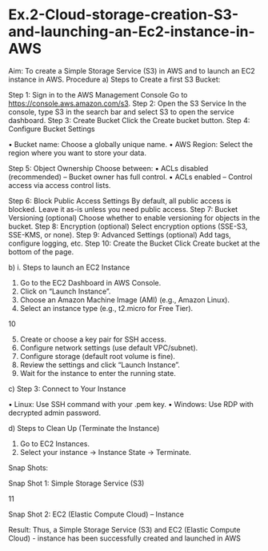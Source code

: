 # Ex.2-Cloud-storage-creation-S3-and-launching-an-Ec2-instance-in-AWS

Aim:
To create a Simple Storage Service (S3) in AWS and to launch an EC2
instance in AWS.
Procedure
a) Steps to Create a first S3 Bucket:

Step 1: Sign in to the AWS Management Console
Go to https://console.aws.amazon.com/s3.
Step 2: Open the S3 Service
In the console, type S3 in the search bar and select S3 to open the service
dashboard.
Step 3: Create Bucket
Click the Create bucket button.
Step 4: Configure Bucket Settings

• Bucket name: Choose a globally unique name.
• AWS Region: Select the region where you want to store your data.

Step 5: Object Ownership
Choose between:
▪ ACLs disabled (recommended) – Bucket owner has full control.
▪ ACLs enabled – Control access via access control lists.

Step 6: Block Public Access Settings
By default, all public access is blocked. Leave it as-is unless you need
public access.
Step 7: Bucket Versioning (optional)
Choose whether to enable versioning for objects in the bucket.
Step 8: Encryption (optional)
Select encryption options (SSE-S3, SSE-KMS, or none).
Step 9: Advanced Settings (optional)
Add tags, configure logging, etc.
Step 10: Create the Bucket
Click Create bucket at the bottom of the page.

b) i. Steps to launch an EC2 Instance

1. Go to the EC2 Dashboard in AWS Console.
2. Click on “Launch Instance”.
3. Choose an Amazon Machine Image (AMI) (e.g., Amazon Linux).
4. Select an instance type (e.g., t2.micro for Free Tier).

10

5. Create or choose a key pair for SSH access.
6. Configure network settings (use default VPC/subnet).
7. Configure storage (default root volume is fine).
8. Review the settings and click “Launch Instance”.
9. Wait for the instance to enter the running state.

c) Step 3: Connect to Your Instance

• Linux: Use SSH command with your .pem key.
• Windows: Use RDP with decrypted admin password.

d) Steps to Clean Up (Terminate the Instance)

1. Go to EC2 Instances.
2. Select your instance → Instance State → Terminate.

Snap Shots:

Snap Shot 1: Simple Storage Service (S3)

11

Snap Shot 2: EC2 (Elastic Compute Cloud) – Instance

Result:
Thus, a Simple Storage Service (S3) and EC2 (Elastic Compute Cloud) - instance
has been successfully created and launched in AWS
